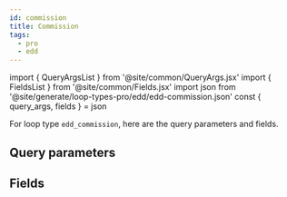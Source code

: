 ```yaml
---
id: commission
title: Commission
tags:
  - pro
  - edd
---
```

import { QueryArgsList } from '@site/common/QueryArgs.jsx'
import { FieldsList } from '@site/common/Fields.jsx'
import json from '@site/generate/loop-types-pro/edd/edd-commission.json'
const { query_args, fields } = json

For loop type `edd_commission`, here are the query parameters and fields.

## Query parameters

<QueryArgsList args={query_args} />

## Fields

<FieldsList fields={fields} />
